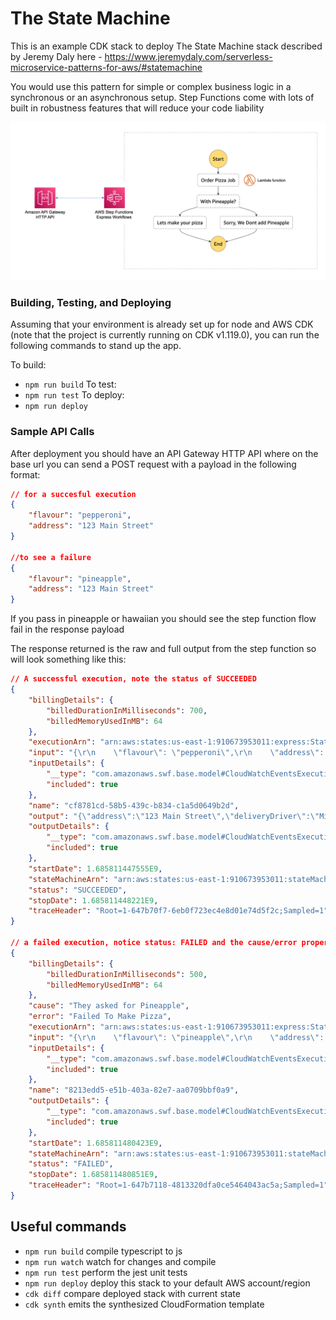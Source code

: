 # The State Machine

This is an example CDK stack to deploy The State Machine stack described by Jeremy Daly here - https://www.jeremydaly.com/serverless-microservice-patterns-for-aws/#statemachine

You would use this pattern for simple or complex business logic in a synchronous or an asynchronous setup. Step Functions come with lots of built in robustness features that will reduce your code liability 

![Architecture](img/statemachine-arch.png)

### Building, Testing, and Deploying
Assuming that your environment is already set up for node and AWS CDK (note that the project is currently running on CDK v1.119.0), you can run the following commands to stand up the app.

To build:
* `npm run build`
To test:
* `npm run test`
To deploy:
* `npm run deploy`


### Sample API Calls

After deployment you should have an API Gateway HTTP API where on the base url you can send a POST request with a payload in the following format:

```json
// for a succesful execution
{
    "flavour": "pepperoni",
    "address": "123 Main Street"
}

//to see a failure
{
    "flavour": "pineapple",
    "address": "123 Main Street"
}
```

If you pass in pineapple or hawaiian you should see the step function flow fail in the response payload

The response returned is the raw and full output from the step function so will look something like this:

```json
// A successful execution, note the status of SUCCEEDED
{
    "billingDetails": {
        "billedDurationInMilliseconds": 700,
        "billedMemoryUsedInMB": 64
    },
    "executionArn": "arn:aws:states:us-east-1:910673953011:express:StateMachine2E01A3A5-IRAtzDIOzu0C:cf8781cd-58b5-439c-b834-c1a5d0649b2d:72d8f27c-1d84-4e8a-a9d8-672d0798d2af",
    "input": "{\r\n    \"flavour\": \"pepperoni\",\r\n    \"address\": \"123 Main Street\"\r\n}",
    "inputDetails": {
        "__type": "com.amazonaws.swf.base.model#CloudWatchEventsExecutionDataDetails",
        "included": true
    },
    "name": "cf8781cd-58b5-439c-b834-c1a5d0649b2d",
    "output": "{\"address\":\"123 Main Street\",\"deliveryDriver\":\"Mike\"}",
    "outputDetails": {
        "__type": "com.amazonaws.swf.base.model#CloudWatchEventsExecutionDataDetails",
        "included": true
    },
    "startDate": 1.685811447555E9,
    "stateMachineArn": "arn:aws:states:us-east-1:910673953011:stateMachine:StateMachine2E01A3A5-IRAtzDIOzu0C",
    "status": "SUCCEEDED",
    "stopDate": 1.685811448221E9,
    "traceHeader": "Root=1-647b70f7-6eb0f723ec4e8d01e74d5f2c;Sampled=1"
}

// a failed execution, notice status: FAILED and the cause/error properties
{
    "billingDetails": {
        "billedDurationInMilliseconds": 500,
        "billedMemoryUsedInMB": 64
    },
    "cause": "They asked for Pineapple",
    "error": "Failed To Make Pizza",
    "executionArn": "arn:aws:states:us-east-1:910673953011:express:StateMachine2E01A3A5-IRAtzDIOzu0C:8213edd5-e51b-403a-82e7-aa0709bbf0a9:b7bf3253-82b1-460e-8b00-41334ced67e1",
    "input": "{\r\n    \"flavour\": \"pineapple\",\r\n    \"address\": \"123 Main Street\"\r\n}",
    "inputDetails": {
        "__type": "com.amazonaws.swf.base.model#CloudWatchEventsExecutionDataDetails",
        "included": true
    },
    "name": "8213edd5-e51b-403a-82e7-aa0709bbf0a9",
    "outputDetails": {
        "__type": "com.amazonaws.swf.base.model#CloudWatchEventsExecutionDataDetails",
        "included": true
    },
    "startDate": 1.685811480423E9,
    "stateMachineArn": "arn:aws:states:us-east-1:910673953011:stateMachine:StateMachine2E01A3A5-IRAtzDIOzu0C",
    "status": "FAILED",
    "stopDate": 1.685811480851E9,
    "traceHeader": "Root=1-647b7118-4813320dfa0ce5464043ac5a;Sampled=1"
}
```

## Useful commands

 * `npm run build`   compile typescript to js
 * `npm run watch`   watch for changes and compile
 * `npm run test`    perform the jest unit tests
 * `npm run deploy`      deploy this stack to your default AWS account/region
 * `cdk diff`        compare deployed stack with current state
 * `cdk synth`       emits the synthesized CloudFormation template
